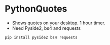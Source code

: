 # PythonQuotes
- Shows quotes on your desktop. 1 hour timer.
- Need Pyside2, bs4 and requests
```
pip install pyside2 bs4 requests
```
